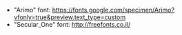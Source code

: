 - "Arimo" font: https://fonts.google.com/specimen/Arimo?vfonly=true&preview.text_type=custom
- "Secular_One" font: http://freefonts.co.il/

